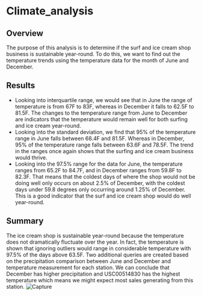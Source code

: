 # Climate_analysis
## Overview
The purpose of this analysis is to determine if the surf and ice cream shop business is sustainable year-round. To do this, we want to find out the temperature trends using the temperature data for the month of June and December.
## Results
- Looking into interquartile range, we would see that in June the range of temperature is from 67F to 83F, whereas in December it falls to 62.5F to 81.5F.  The changes to the temperature range from June to December are indicators that the temperature would remain well for both surfing and ice cream year-round. 
- Looking into the standard deviation, we find that 95% of the temperature range in June falls between 68.4F and 81.5F. Whereas in December, 95% of the temperature range falls between 63.6F and 78.5F. The trend in the ranges once again shows that the surfing and ice cream business would thrive. 
- Looking into the 97.5% range for the data for June, the temperature ranges from 65.2F to 84.7F, and in December ranges from 59.8F to 82.3F. That means that the coldest days of where the shop would not be doing well only occurs on about 2.5% of December, with the coldest days under 59.8 degrees only occurring around 1.25% of December. This is a good indicator that the surf and ice cream shop would do well year-round.
## Summary
The ice cream shop is sustainable year-round because the temperature does not dramatically fluctuate over the year. In fact, the temperature is shown that ignoring outliers would range in considerable temperature with 97.5% of the days above 63.5F. Two additional queries are created based on the precipitation comparison between June and December and temperature measurement for each station. We can conclude that December has higher precipitation and USC00514830 has the highest temperature which means we might expect most sales generating from this station. 
![Capture](https://user-images.githubusercontent.com/67567087/156864308-13f4f24b-9580-438f-bfb7-f38dfba513d0.PNG)
